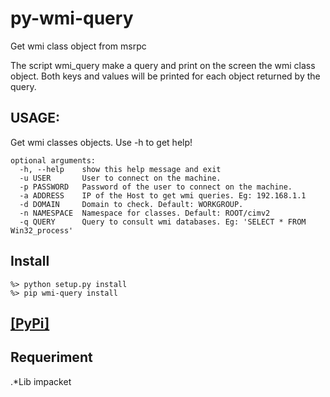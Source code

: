 # py-wmi-query
Get wmi class object from msrpc

The script wmi_query make a query and print on the screen the wmi class object.
Both keys and values will be printed for each object returned by the query.

## USAGE:
Get wmi classes objects. Use -h to get help!

```
optional arguments:
  -h, --help    show this help message and exit
  -u USER       User to connect on the machine.
  -p PASSWORD   Password of the user to connect on the machine.
  -a ADDRESS    IP of the Host to get wmi queries. Eg: 192.168.1.1
  -d DOMAIN     Domain to check. Default: WORKGROUP.
  -n NAMESPACE  Namespace for classes. Default: ROOT/cimv2
  -q QUERY      Query to consult wmi databases. Eg: 'SELECT * FROM Win32_process'
```

## Install
```
%> python setup.py install
%> pip wmi-query install
```
## [\[PyPi\]](https://pypi.python.org/pypi/py-wmi-query "py-wmi-query on PyPi")

## Requeriment
.*Lib impacket
